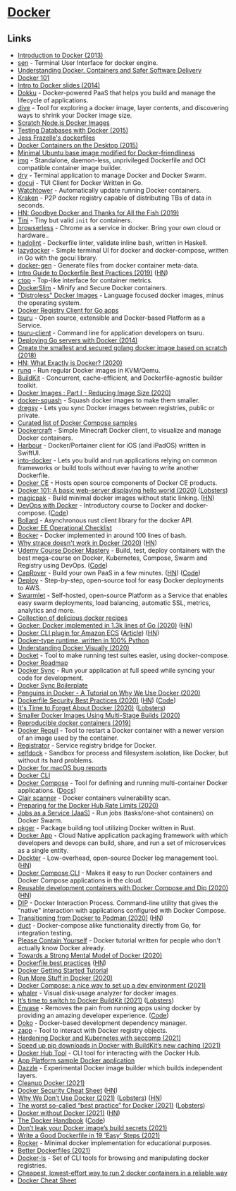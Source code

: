 # [Docker](https://www.docker.com/)

## Links

- [Introduction to Docker (2013)](https://www.youtube.com/watch?v=Q5POuMHxW-0)
- [sen](https://github.com/TomasTomecek/sen) - Terminal User Interface for docker engine.
- [Understanding Docker, Containers and Safer Software Delivery](https://www.sitepoint.com/docker-containers-software-delivery/)
- [Docker 101](https://github.com/Citrix-TechSpecialist/Docker-101)
- [Intro to Docker slides (2014)](http://jdlm.info/ds-docker-demo)
- [Dokku](https://github.com/dokku/dokku) - Docker-powered PaaS that helps you build and manage the lifecycle of applications.
- [dive](https://github.com/wagoodman/dive) - Tool for exploring a docker image, layer contents, and discovering ways to shrink your Docker image size.
- [Scratch Node.js Docker Images](https://github.com/astefanutti/scratch-node)
- [Testing Databases with Docker (2015)](https://ericchiang.github.io/post/testing-dbs-with-docker/)
- [Jess Frazelle's dockerfiles](https://github.com/jessfraz/dockerfiles)
- [Docker Containers on the Desktop (2015)](https://blog.jessfraz.com/post/docker-containers-on-the-desktop/)
- [Minimal Ubuntu base image modified for Docker-friendliness](https://github.com/phusion/baseimage-docker)
- [img](https://github.com/genuinetools/img) - Standalone, daemon-less, unprivileged Dockerfile and OCI compatible container image builder.
- [dry](https://github.com/moncho/dry) - Terminal application to manage Docker and Docker Swarm.
- [docui](https://github.com/skanehira/docui) - TUI Client for Docker Written in Go.
- [Watchtower](https://github.com/v2tec/watchtower) - Automatically update running Docker containers.
- [Kraken](https://github.com/uber/kraken) - P2P docker registry capable of distributing TBs of data in seconds.
- [HN: Goodbye Docker and Thanks for All the Fish (2019)](https://news.ycombinator.com/item?id=19351236)
- [Tini](https://github.com/krallin/tini) - Tiny but valid `init` for containers.
- [browserless](https://github.com/joelgriffith/browserless) - Chrome as a service in docker. Bring your own cloud or hardware..
- [hadolint](https://github.com/hadolint/hadolint) - Dockerfile linter, validate inline bash, written in Haskell.
- [lazydocker](https://github.com/jesseduffield/lazydocker) - Simple terminal UI for docker and docker-compose, written in Go with the gocui library.
- [docker-gen](https://github.com/jwilder/docker-gen) - Generate files from docker container meta-data.
- [Intro Guide to Dockerfile Best Practices (2019)](https://blog.docker.com/2019/07/intro-guide-to-dockerfile-best-practices/) ([HN](https://news.ycombinator.com/item?id=20381388))
- [ctop](https://github.com/bcicen/ctop) - Top-like interface for container metrics.
- [DockerSlim](https://github.com/docker-slim/docker-slim) - Minify and Secure Docker containers.
- ["Distroless" Docker Images](https://github.com/GoogleContainerTools/distroless) - Language focused docker images, minus the operating system.
- [Docker Registry Client for Go apps](https://github.com/heroku/docker-registry-client)
- [tsuru](https://github.com/tsuru/tsuru) - Open source, extensible and Docker-based Platform as a Service.
- [tsuru-client](https://github.com/tsuru/tsuru-client) - Command line for application developers on tsuru.
- [Deploying Go servers with Docker (2014)](https://blog.golang.org/docker)
- [Create the smallest and secured golang docker image based on scratch (2018)](https://medium.com/@chemidy/create-the-smallest-and-secured-golang-docker-image-based-on-scratch-4752223b7324)
- [HN: What Exactly is Docker? (2020)](https://news.ycombinator.com/item?id=22212206)
- [runq](https://github.com/gotoz/runq) - Run regular Docker images in KVM/Qemu.
- [BuildKit](https://github.com/moby/buildkit) - Concurrent, cache-efficient, and Dockerfile-agnostic builder toolkit.
- [Docker Images : Part I - Reducing Image Size (2020)](https://www.ardanlabs.com/blog/2020/02/docker-images-part1-reducing-image-size.html)
- [docker-squash](https://github.com/jwilder/docker-squash) - Squash docker images to make them smaller.
- [dregsy](https://github.com/xelalexv/dregsy) - Lets you sync Docker images between registries, public or private.
- [Curated list of Docker Compose samples](https://github.com/docker/awesome-compose)
- [Dockercraft](https://github.com/docker/dockercraft) - Simple Minecraft Docker client, to visualize and manage Docker containers.
- [Harbour](https://github.com/rrroyal/Harbour) - Docker/Portainer client for iOS (and iPadOS) written in SwiftUI.
- [into-docker](https://github.com/into-docker/into-docker) - Lets you build and run applications relying on common frameworks or build tools without ever having to write another Dockerfile.
- [Docker CE](https://github.com/docker/docker-ce) - Hosts open source components of Docker CE products.
- [Docker 101: A basic web-server displaying hello world (2020)](https://ashishb.net/tech/docker-101-a-basic-web-server-displaying-hello-world/) ([Lobsters](https://lobste.rs/s/2shdx5/docker_101_basic_web_server_displaying))
- [magicpak](https://github.com/coord-e/magicpak) - Build minimal docker images without static linking. ([HN](https://news.ycombinator.com/item?id=22859993))
- [DevOps with Docker](https://devopswithdocker.com/) - Introductory course to Docker and docker-compose. ([Code](https://github.com/docker-hy/docker-hy.github.io))
- [Bollard](https://github.com/fussybeaver/bollard) - Asynchronous rust client library for the docker API.
- [Docker EE Operational Checklist](https://github.com/nicolaka/checklist)
- [Bocker](https://github.com/p8952/bocker) - Docker implemented in around 100 lines of bash.
- [Why strace doesn't work in Docker (2020)](https://jvns.ca/blog/2020/04/29/why-strace-doesnt-work-in-docker/) ([HN](https://news.ycombinator.com/item?id=23065994))
- [Udemy Course Docker Mastery](https://www.bretfisher.com/courses/) - Build, test, deploy containers with the best mega-course on Docker, Kubernetes, Compose, Swarm and Registry using DevOps. ([Code](https://github.com/BretFisher/udemy-docker-mastery))
- [CapRover](https://caprover.com/) - Build your own PaaS in a few minutes. ([HN](https://news.ycombinator.com/item?id=23465087)) ([Code](https://github.com/caprover/caprover))
- [Deploy](https://github.com/zenclabs/deploy) - Step-by-step, open-source tool for easy Docker deployments to AWS.
- [Swarmlet](https://github.com/swarmlet/swarmlet) - Self-hosted, open-source Platform as a Service that enables easy swarm deployments, load balancing, automatic SSL, metrics, analytics and more.
- [Collection of delicious docker recipes](https://github.com/vimagick/dockerfiles)
- [Gocker: Docker implemented in 1.3k lines of Go (2020)](https://unixism.net/2020/06/containers-the-hard-way-gocker-a-mini-docker-written-in-go/) ([HN](https://news.ycombinator.com/item?id=23558853))
- [Docker CLI plugin for Amazon ECS](https://github.com/docker/ecs-plugin) ([Article](https://www.infoq.com/news/2020/07/docker-ecs-plugin/)) ([HN](https://news.ycombinator.com/item?id=23962120))
- [Docker-type runtime, written in 100% Python](https://github.com/tonybaloney/mocker)
- [Understanding Docker Visually (2020)](https://dev.to/aurelievache/understanding-docker-part-1-retrieve-pull-images-3ccn)
- [Docket](https://github.com/bloomberg/docket) - Tool to make running test suites easier, using docker-compose.
- [Docker Roadmap](https://github.com/docker/roadmap)
- [Docker Sync](https://github.com/EugenMayer/docker-sync) - Run your application at full speed while syncing your code for development.
- [Docker Sync Boilerplate](https://github.com/EugenMayer/docker-sync-boilerplate)
- [Penguins in Docker - A Tutorial on Why We Use Docker (2020)](https://www.ezzeddinabdullah.com/posts/penguins-in-docker-a-tutorial-on-why-we-use-docker)
- [Dockerfile Security Best Practices (2020)](https://cloudberry.engineering/article/dockerfile-security-best-practices/) ([HN](https://news.ycombinator.com/item?id=24776771)) ([Code](https://github.com/gbrindisi/dockerfile-security))
- [It's Time to Forget About Docker (2020)](https://martinheinz.dev/blog/35) ([Lobsters](https://lobste.rs/s/kj6vtn/it_s_time_say_goodbye_docker))
- [Smaller Docker Images Using Multi-Stage Builds (2020)](https://codesalad.dev/blog/smaller-docker-images-using-multi-stage-builds-8)
- [Reproducible docker containers (2019)](https://corpix.dev/2019/02/reproducible-docker-containers.html)
- [Docker Repull](https://github.com/jdevelop/repull) - Tool to restart a Docker container with a newer version of an image used by the container.
- [Registrator](https://github.com/gliderlabs/registrator) - Service registry bridge for Docker.
- [selfdock](https://github.com/anordal/selfdock) - Sandbox for process and filesystem isolation, like Docker, but without its hard problems.
- [Docker for macOS bug reports](https://github.com/docker/for-mac)
- [Docker CLI](https://github.com/docker/cli)
- [Docker Compose](https://github.com/docker/compose) - Tool for defining and running multi-container Docker applications. ([Docs](https://docs.docker.com/compose/))
- [Clair scanner](https://github.com/arminc/clair-scanner) - Docker containers vulnerability scan.
- [Preparing for the Docker Hub Rate Limits (2020)](https://inlets.dev/blog/2020/10/29/preparing-docker-hub-rate-limits.html)
- [Jobs as a Service (JaaS)](https://github.com/alexellis/jaas) - Run jobs (tasks/one-shot containers) on Docker Swarm.
- [pkger](https://github.com/wojciechkepka/pkger) - Package building tool utilizing Docker written in Rust.
- [Docker App](https://github.com/docker/app) - Cloud Native application packaging framework with which developers and devops can build, share, and run a set of microservices as a single entity.
- [Dockter](https://github.com/oslabs-beta/Dockter) - Low-overhead, open-source Docker log management tool. ([HN](https://news.ycombinator.com/item?id=25115210))
- [Docker Compose CLI](https://github.com/docker/compose-cli) - Makes it easy to run Docker containers and Docker Compose applications in the cloud.
- [Reusable development containers with Docker Compose and Dip (2020)](https://evilmartians.com/chronicles/reusable-development-containers-with-docker-compose-and-dip) ([HN](https://news.ycombinator.com/item?id=25124542))
- [DIP](https://github.com/bibendi/dip) - Docker Interaction Process. Command-line utility that gives the "native" interaction with applications configured with Docker Compose.
- [Transitioning from Docker to Podman (2020)](https://developers.redhat.com/blog/2020/11/19/transitioning-from-docker-to-podman/) ([HN](https://news.ycombinator.com/item?id=25165195))
- [duct](https://github.com/erikh/duct) - Docker-compose alike functionality directly from Go, for integration testing.
- [Please Contain Yourself](https://github.com/dylanlrrb/Please-Contain-Yourself) - Docker tutorial written for people who don't actually know Docker already.
- [Towards a Strong Mental Model of Docker (2020)](https://blog.andrewray.me/towards-a-strong-mental-model-of-docker/)
- [Dockerfile best practices](https://github.com/hexops/dockerfile) ([HN](https://news.ycombinator.com/item?id=25619319))
- [Docker Getting Started Tutorial](https://github.com/docker/getting-started)
- [Run More Stuff in Docker (2020)](https://jonathan.bergknoff.com/journal/run-more-stuff-in-docker/)
- [Docker Compose: a nice way to set up a dev environment (2021)](https://jvns.ca/blog/2021/01/04/docker-compose-is-nice/)
- [whaler](https://github.com/treebeardtech/whaler) - Visual disk-usage analyzer for docker images.
- [It’s time to switch to Docker BuildKit (2021)](https://pythonspeed.com/articles/docker-buildkit/) ([Lobsters](https://lobste.rs/s/zh18id/it_s_time_switch_docker_buildkit))
- [Envase](https://envase-website.vercel.app/) - Removes the pain from running apps using docker by providing an amazing developer experience. ([Code](https://github.com/ameerthehacker/envase))
- [Doko](https://github.com/egoist/doko) - Docker-based development dependency manager.
- [zapp](https://github.com/cpuguy83/zapp) - Tool to interact with Docker registry objects.
- [Hardening Docker and Kubernetes with seccomp (2021)](https://martinheinz.dev/blog/41)
- [Speed up pip downloads in Docker with BuildKit’s new caching (2021)](https://pythonspeed.com/articles/docker-cache-pip-downloads/)
- [Docker Hub Tool](https://github.com/docker/hub-tool) - CLI tool for interacting with the Docker Hub.
- [App Platform sample Docker application](https://github.com/digitalocean/sample-dockerfile)
- [Dazzle](https://github.com/gitpod-io/dazzle) - Experimental Docker image builder which builds independent layers.
- [Cleanup Docker (2021)](https://hanami.run/blog/posts/cleanup-docker/)
- [Docker Security Cheat Sheet](https://cheatsheetseries.owasp.org/cheatsheets/Docker_Security_Cheat_Sheet.html) ([HN](https://news.ycombinator.com/item?id=26446337))
- [Why We Don’t Use Docker (2021)](https://launchyourapp.meezeeworkouts.com/2021/03/why-we-dont-use-docker-we-dont-need-it.html) ([Lobsters](https://lobste.rs/s/dsk7m1/why_we_don_t_use_docker_we_don_t_need_it)) ([HN](https://news.ycombinator.com/item?id=26472452))
- [The worst so-called “best practice” for Docker (2021)](https://pythonspeed.com/articles/security-updates-in-docker/) ([Lobsters](https://lobste.rs/s/rji8ex/worst_so_called_best_practice_for_docker))
- [Docker without Docker (2021)](https://fly.io/blog/docker-without-docker/) ([HN](https://news.ycombinator.com/item?id=26746280))
- [The Docker Handbook](https://www.freecodecamp.org/news/the-docker-handbook/) ([Code](https://github.com/fhsinchy/docker-handbook-projects))
- [Don’t leak your Docker image’s build secrets (2021)](https://pythonspeed.com/articles/docker-build-secrets/)
- [Write a Good Dockerfile in 19 'Easy' Steps (2021)](https://jkutner.github.io/2021/04/26/write-good-dockerfile.html)
- [Rocker](https://github.com/daikimiura/rocker) - Minimal docker implementation for educational purposes.
- [Better Dockerfiles (2021)](https://ols.wtf/2021/04/09/better-dockerfiles.html)
- [Docker-ls](https://github.com/mayflower/docker-ls) - Set of CLI tools for browsing and manipulating docker registries.
- [Cheapest, lowest-effort way to run 2 docker containers in a reliable way](https://twitter.com/grhmc/status/1398262987606089736)
- [Docker Cheat Sheet](https://github.com/wsargent/docker-cheat-sheet)
